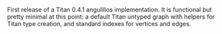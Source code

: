 First release of a Titan 0.4.1 angulillos implementation. It is functional but pretty minimal at this point: a default Titan untyped graph with helpers for Titan type creation, and standard indexes for vertices and edges.
